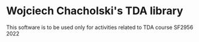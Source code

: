 # Wojciech Chacholski's TDA library 
This software is to be used only for activities related  to TDA course  SF2956 2022
